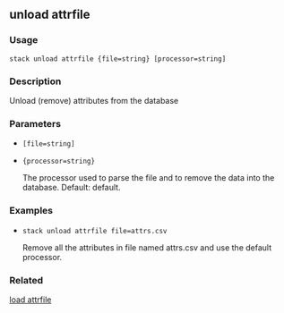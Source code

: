 ## unload attrfile

### Usage

`stack unload attrfile {file=string} [processor=string]`

### Description


Unload (remove) attributes from the database



### Parameters
* `[file=string]`
* `{processor=string}`

   The processor used to parse the file and to remove the data into the
	database. Default: default.

### Examples

* `stack unload attrfile file=attrs.csv`

   Remove all the attributes in file named attrs.csv and use the default
	processor.


### Related
[load attrfile](load-attrfile)


